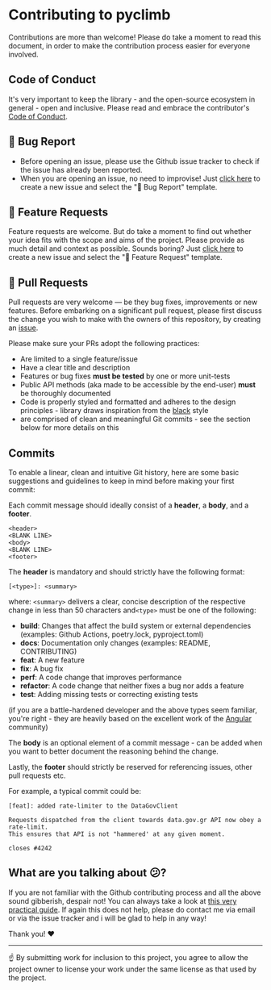 # Contributing to pyclimb
Contributions are more than welcome! Please do take a moment to read this document, in order to make the contribution process easier for everyone involved.

## Code of Conduct
It's very important to keep the library - and the open-source ecosystem in general - open and inclusive. Please read and embrace the contributor's [Code of Conduct](CODE_OF_CONDUCT.md).

## :bug: Bug Report 
- Before opening an issue, please use the Github issue tracker to check if the issue has already been reported. 
- When you are opening an issue, no need to improvise! Just [click here](https://github.com/ilias-ant/pyclimb/issues/new/choose) to create a new issue and select the ":bug: Bug Report" template.

## :rocket: Feature Requests
Feature requests are welcome. But do take a moment to find out whether your idea fits with the scope and aims of the project. 
Please provide as much detail and context as possible. Sounds boring? Just [click here](https://github.com/ilias-ant/pyclimb/issues/new/choose) to create a new issue and select the "🚀 Feature Request" template.

## :memo:	 Pull Requests
Pull requests are very welcome — be they bug fixes, improvements or new features. Before embarking on a significant pull request,
please first discuss the change you wish to make with the owners of this repository, by creating an [issue](https://github.com/ilias-ant/pyclimb/issues/new/choose).

Please make sure your PRs adopt the following practices:
- Are limited to a single feature/issue
- Have a clear title and description
- Features or bug fixes **must be tested** by one or more unit-tests
- Public API methods (aka made to be accessible by the end-user) **must** be thoroughly documented
- Code is properly styled and formatted and adheres to the design principles - library draws inspiration from the [black](https://github.com/psf/black) style
- are comprised of clean and meaningful Git commits - see the section below for more details on this

## Commits
To enable a linear, clean and intuitive Git history, here are some basic suggestions and guidelines to keep in mind before making your first commit:

Each commit message should ideally consist of a **header**, a **body**, and a **footer**.

```
<header>
<BLANK LINE>
<body>
<BLANK LINE>
<footer>
```

The **header** is mandatory and should strictly have the following format:

```
[<type>]: <summary>
```

where: `<summary>` delivers a clear, concise description of the respective change in less than 50 characters and`<type>` must be one of the following:

* **build**: Changes that affect the build system or external dependencies (examples: Github Actions, poetry.lock, pyproject.toml)
* **docs**: Documentation only changes (examples: README, CONTRIBUTING)
* **feat**: A new feature
* **fix**: A bug fix
* **perf**: A code change that improves performance
* **refactor**: A code change that neither fixes a bug nor adds a feature
* **test**: Adding missing tests or correcting existing tests

(if you are a battle-hardened developer and the above types seem familiar, you're right - they are heavily based on the excellent work of the [Angular](https://github.com/angular/angular) community)

The **body** is an optional element of a commit message - can be added when you want to better document the reasoning behind the change.

Lastly, the **footer** should strictly be reserved for referencing issues, other pull requests etc.


For example, a typical commit could be:

```
[feat]: added rate-limiter to the DataGovClient

Requests dispatched from the client towards data.gov.gr API now obey a rate-limit. 
This ensures that API is not "hammered' at any given moment.

closes #4242
```

## What are you talking about 😕? 
If you are not familiar with the Github contributing process and all the above sound gibberish, despair not! You can always take a look at [this very practical guide](https://github.com/firstcontributions/first-contributions). If again this does not help, please do contact me via email or via the issue tracker and i will be glad to help in any way!

Thank you! :heart: 

---

:point_up: By submitting work for inclusion to this project, you agree to allow the project owner to license your work 
under the same license as that used by the project.